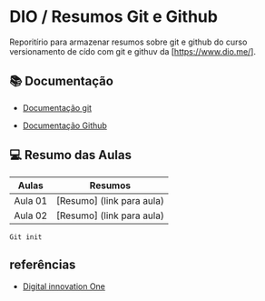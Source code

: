 
# DIO / Resumos Git e Github

Reporitírio para armazenar resumos sobre git e github do curso versionamento de cído com git e githuv da  [https://www.dio.me/].

## 📚 Documentação
- [Documentação git](https://git-scm.com/doc)

- [Documentação Github](https://docs.github.com/pt)

## 💻 Resumo das Aulas

| Aulas | Resumos |   
|-------| --------|
|Aula 01| [Resumo] (link para aula) |
|Aula 02| [Resumo] (link para aula) |

```
Git init
```

## referências
- [Digital innovation One](https://suap.ifpb.edu.br/)
